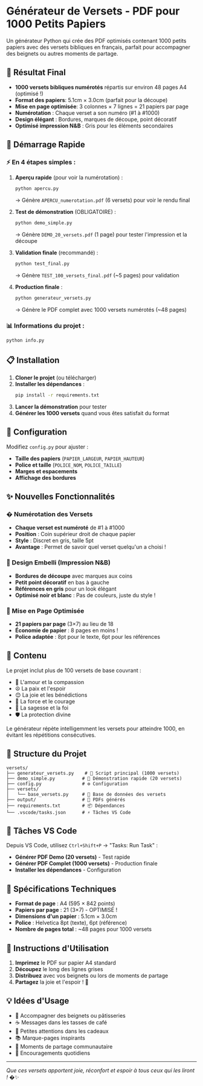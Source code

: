 # Générateur de Versets - PDF pour 1000 Petits Papiers

Un générateur Python qui crée des PDF optimisés contenant 1000 petits papiers avec des versets bibliques en français, parfait pour accompagner des beignets ou autres moments de partage.

## 🎯 Résultat Final
- **1000 versets bibliques numérotés** répartis sur environ 48 pages A4 (optimisé !)
- **Format des papiers**: 5.1cm × 3.0cm (parfait pour la découpe)
- **Mise en page optimisée**: 3 colonnes × 7 lignes = 21 papiers par page
- **Numérotation** : Chaque verset a son numéro (#1 à #1000)
- **Design élégant** : Bordures, marques de découpe, point décoratif
- **Optimisé impression N&B** : Gris pour les éléments secondaires

## 🚀 Démarrage Rapide

### ⚡ En 4 étapes simples :

1. **Aperçu rapide** (pour voir la numérotation) :
   ```bash
   python apercu.py
   ```
   → Génère `APERCU_numerotation.pdf` (6 versets) pour voir le rendu final

2. **Test de démonstration** (OBLIGATOIRE) :
   ```bash
   python demo_simple.py
   ```
   → Génère `DEMO_20_versets.pdf` (1 page) pour tester l'impression et la découpe

3. **Validation finale** (recommandé) :
   ```bash
   python test_final.py
   ```
   → Génère `TEST_100_versets_final.pdf` (~5 pages) pour validation

4. **Production finale** :
   ```bash
   python generateur_versets.py
   ```
   → Génère le PDF complet avec 1000 versets numérotés (~48 pages)

### 📊 Informations du projet :
```bash
python info.py
```

## 📋 Installation

1. **Cloner le projet** (ou télécharger)
2. **Installer les dépendances** :
   ```bash
   pip install -r requirements.txt
   ```
3. **Lancer la démonstration** pour tester
4. **Générer les 1000 versets** quand vous êtes satisfait du format

## 🔧 Configuration

Modifiez `config.py` pour ajuster :
- **Taille des papiers** (`PAPIER_LARGEUR`, `PAPIER_HAUTEUR`)
- **Police et taille** (`POLICE_NOM`, `POLICE_TAILLE`)
- **Marges et espacements**
- **Affichage des bordures**

## ✨ Nouvelles Fonctionnalités

### � Numérotation des Versets
- **Chaque verset est numéroté** de #1 à #1000
- **Position** : Coin supérieur droit de chaque papier
- **Style** : Discret en gris, taille 5pt
- **Avantage** : Permet de savoir quel verset quelqu'un a choisi !

### 🎨 Design Embelli (Impression N&B)
- **Bordures de découpe** avec marques aux coins
- **Petit point décoratif** en bas à gauche
- **Références en gris** pour un look élégant
- **Optimisé noir et blanc** : Pas de couleurs, juste du style !

### 📐 Mise en Page Optimisée
- **21 papiers par page** (3×7) au lieu de 18
- **Économie de papier** : 8 pages en moins !
- **Police adaptée** : 8pt pour le texte, 6pt pour les références

## 📝 Contenu

Le projet inclut plus de 100 versets de base couvrant :
- 💙 L'amour et la compassion
- ☮️ La paix et l'espoir
- 😊 La joie et les bénédictions
- 💪 La force et le courage
- 🧠 La sagesse et la foi
- 🛡️ La protection divine

Le générateur répète intelligemment les versets pour atteindre 1000, en évitant les répétitions consécutives.

## 📁 Structure du Projet

```
versets/
├── generateur_versets.py    # 🎯 Script principal (1000 versets)
├── demo_simple.py          # 🧪 Démonstration rapide (20 versets)
├── config.py               # ⚙️ Configuration
├── versets/
│   └── base_versets.py     # 📖 Base de données des versets
├── output/                 # 📄 PDFs générés
├── requirements.txt        # 📦 Dépendances
└── .vscode/tasks.json      # ⚡ Tâches VS Code
```

## 🎨 Tâches VS Code

Depuis VS Code, utilisez `Ctrl+Shift+P` → "Tasks: Run Task" :
- **Générer PDF Demo (20 versets)** - Test rapide
- **Générer PDF Complet (1000 versets)** - Production finale
- **Installer les dépendances** - Configuration

## 📐 Spécifications Techniques

- **Format de page** : A4 (595 × 842 points)
- **Papiers par page** : 21 (3×7) - OPTIMISÉ !
- **Dimensions d'un papier** : 5.1cm × 3.0cm
- **Police** : Helvetica 8pt (texte), 6pt (référence)
- **Nombre de pages total** : ~48 pages pour 1000 versets

## 🍩 Instructions d'Utilisation

1. **Imprimez** le PDF sur papier A4 standard
2. **Découpez** le long des lignes grises
3. **Distribuez** avec vos beignets ou lors de moments de partage
4. **Partagez** la joie et l'espoir ! 🙏

## 💡 Idées d'Usage

- 🍩 Accompagner des beignets ou pâtisseries
- ☕ Messages dans les tasses de café
- 🎁 Petites attentions dans les cadeaux
- 📚 Marque-pages inspirants
- 🤝 Moments de partage communautaire
- 🙏 Encouragements quotidiens

---

*Que ces versets apportent joie, réconfort et espoir à tous ceux qui les liront !* �️✨
